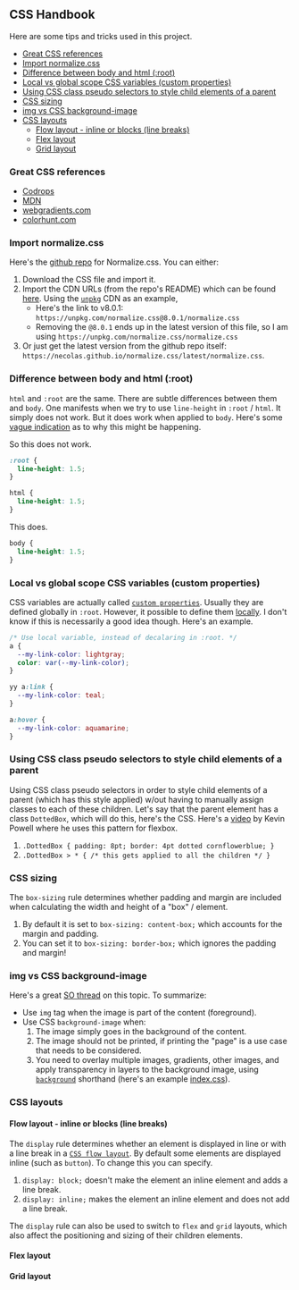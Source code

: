 ## CSS Handbook

Here are some tips and tricks used in this project.

<!-- START doctoc generated TOC please keep comment here to allow auto update -->
<!-- DON'T EDIT THIS SECTION, INSTEAD RE-RUN doctoc TO UPDATE -->

- [Great CSS references](#great-css-references)
- [Import normalize.css](#import-normalizecss)
- [Difference between body and html (:root)](#difference-between-body-and-html-root)
- [Local vs global scope CSS variables (custom properties)](#local-vs-global-scope-css-variables-custom-properties)
- [Using CSS class pseudo selectors to style child elements of a parent](#using-css-class-pseudo-selectors-to-style-child-elements-of-a-parent)
- [CSS sizing](#css-sizing)
- [img vs CSS background-image](#img-vs-css-background-image)
- [CSS layouts](#css-layouts)
  - [Flow layout - inline or blocks (line breaks)](#flow-layout---inline-or-blocks-line-breaks)
  - [Flex layout](#flex-layout)
  - [Grid layout](#grid-layout)

<!-- END doctoc generated TOC please keep comment here to allow auto update -->

### Great CSS references

- [Codrops](https://tympanus.net/codrops/css_reference/)
- [MDN](https://developer.mozilla.org/en-US/docs/Web/CSS/Reference)
- [webgradients.com](https://webgradients.com)
- [colorhunt.com](https://www.colorhunt.co/)

### Import normalize.css

Here's the [github repo](https://github.com/necolas/normalize.css/) for Normalize.css. You can
either:

1. Download the CSS file and import it.
2. Import the CDN URLs (from the repo's README) which can be found
   [here](https://classic.yarnpkg.com/en/package/normalize.css). Using the
   [`unpkg`](https://unpkg.com/) CDN as an example,
   - Here's the link to v8.0.1: `https://unpkg.com/normalize.css@8.0.1/normalize.css`
   - Removing the `@8.0.1` ends up in the latest version of this file, so I am using
     `https://unpkg.com/normalize.css/normalize.css`
3. Or just get the latest version from the github repo itself:
   `https://necolas.github.io/normalize.css/latest/normalize.css`.

### Difference between body and html (:root)

`html` and `:root` are the same. There are subtle differences between them and `body`. One manifests
when we try to use `line-height` in `:root` / `html`. It simply does not work. But it does work when
applied to `body`. Here's some [vague indication](https://css-tricks.com/html-vs-body-in-css/) as to
why this might be happening.

So this does not work.

```css
:root {
  line-height: 1.5;
}

html {
  line-height: 1.5;
}
```

This does.

```css
body {
  line-height: 1.5;
}
```

### Local vs global scope CSS variables (custom properties)

CSS variables are actually called
[`custom properties`](https://tympanus.net/codrops/css_reference/custom-properties/). Usually they
are defined globally in `:root`. However, it possible to define them
[locally](https://css-tricks.com/breaking-css-custom-properties-out-of-root-might-be-a-good-idea). I
don't know if this is necessarily a good idea though. Here's an example.

```css
/* Use local variable, instead of decalaring in :root. */
a {
  --my-link-color: lightgray;
  color: var(--my-link-color);
}

yy a:link {
  --my-link-color: teal;
}

a:hover {
  --my-link-color: aquamarine;
}
```

### Using CSS class pseudo selectors to style child elements of a parent

Using CSS class pseudo selectors in order to style child elements of a parent (which has this style
applied) w/out having to manually assign classes to each of these children. Let's say that the
parent element has a class `DottedBox`, which will do this, here's the CSS. Here's a
[video](https://youtu.be/9e-lWQdO-DA) by Kevin Powell where he uses this pattern for flexbox.

1. `.DottedBox { padding: 8pt; border: 4pt dotted cornflowerblue; }`
2. `.DottedBox > * { /* this gets applied to all the children */ }`

### CSS sizing

The `box-sizing` rule determines whether padding and margin are included when calculating the width
and height of a "box" / element.

1. By default it is set to `box-sizing: content-box;` which accounts for the margin and padding.
2. You can set it to `box-sizing: border-box;` which ignores the padding and margin!

### img vs CSS background-image

Here's a great
[SO thread](https://stackoverflow.com/questions/492809/when-to-use-img-vs-css-background-image) on
this topic. To summarize:

- Use `img` tag when the image is part of the content (foreground).
- Use CSS `background-image` when:
  1. The image simply goes in the background of the content.
  2. The image should not be printed, if printing the "page" is a use case that needs to be
     considered.
  3. You need to overlay multiple images, gradients, other images, and apply transparency in layers
     to the background image, using
     [`background`](https://developer.mozilla.org/en-US/docs/Web/CSS/background) shorthand (here's
     an example [index.css](src/project-2/index.css)).

### CSS layouts

#### Flow layout - inline or blocks (line breaks)

The `display` rule determines whether an element is displayed in line or with a line break in a
[`CSS flow layout`](https://developer.mozilla.org/en-US/docs/Web/CSS/CSS_Flow_Layout). By default
some elements are displayed inline (such as `button`). To change this you can specify.

1. `display: block;` doesn't make the element an inline element and adds a line break.
2. `display: inline;` makes the element an inline element and does not add a line break.

The `display` rule can also be used to switch to `flex` and `grid` layouts, which also affect the
positioning and sizing of their children elements.

#### Flex layout

#### Grid layout
